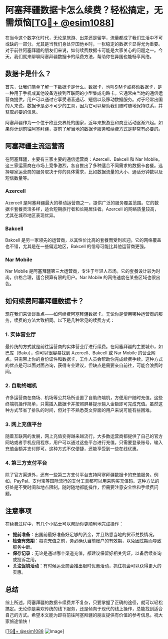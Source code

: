 # 阿塞拜疆数据卡怎么续费？轻松搞定，无需烦恼[[TG💪+ @esim1088](https://t.me/s/esim1088)]

在当今这个数字化时代，无论是旅游、出差还是留学，流量都成了我们生活中不可或缺的一部分。尤其是当我们身处异国他乡时，一张稳定的数据卡显得尤为重要。对于前往阿塞拜疆的朋友们来说，如何续费数据卡可能是大家关心的问题之一。今天，我们就来聊聊阿塞拜疆数据卡的续费方法，帮助你在异国也能畅享网络。

## 数据卡是什么？

首先，让我们简单了解一下数据卡是什么。数据卡，也叫SIM卡或移动数据卡，是一种用于手机或其他设备连接到互联网的小型集成电路卡。它通常由当地的通信运营商提供，用户可以通过它享受语音通话、短信以及移动数据服务。对于经常出国的人来说，数据卡是必不可少的工具，因为它可以帮助我们随时随地保持联系，并获取必要的信息。

阿塞拜疆作为一个位于欧亚交界处的国家，近年来旅游业和商业活动逐渐兴起。如果你计划前往阿塞拜疆，提前了解当地的数据卡服务和续费方式是非常有必要的。

## 阿塞拜疆主流运营商

在阿塞拜疆，主要有三家主要的通信运营商：Azercell、Bakcell 和 Nar Mobile。这三家运营商在市场上竞争激烈，各自推出了多种适合不同需求的数据卡套餐。选择哪家运营商的服务取决于你的具体需求，比如数据流量的大小、通话分钟数以及短信数量等。

### Azercell

Azercell 是阿塞拜疆最大的移动运营商之一，提供广泛的服务覆盖范围。它的数据卡套餐灵活多样，适合短期旅行者和长期居住者。Azercell 的网络质量较高，尤其在城市地区表现优异。

### Bakcell

Bakcell 是另一家领先的运营商，以其性价比高的套餐而受到欢迎。它的网络覆盖也不错，尤其是在一些偏远地区，Bakcell 的信号可能比其他运营商更强。

### Nar Mobile

Nar Mobile 是阿塞拜疆第三大运营商，专注于年轻人市场。它的套餐设计较为时尚，价格合理，适合预算有限的用户。Nar Mobile 的网络速度在某些区域也很出色。

## 如何续费阿塞拜疆数据卡？

现在我们来谈谈重点——如何续费阿塞拜疆数据卡。无论你是使用哪种运营商的服务，续费的方法大致相同。以下是几种常见的续费方式：

### 1. 实体营业厅

最传统的方式就是前往运营商的实体营业厅进行续费。在阿塞拜疆的主要城市，如巴库（Baku），你可以很容易找到 Azercell、Bakcell 或 Nar Mobile 的营业网点。只需带上你的身份证件和数据卡，工作人员会帮助你完成续费手续。这种方式的优点是可以面对面咨询，获得专业建议，但缺点是需要亲自前往，可能会浪费时间。

### 2. 自助终端机

许多运营商在商场、机场等公共场所设置了自助终端机，方便用户随时充值。这些终端机操作简单，只需插入数据卡并按照屏幕提示输入金额即可完成充值。虽然这种方式节省了排队的时间，但对于不熟悉英文界面的用户来说可能有些困难。

### 3. 网上充值平台

随着互联网的发展，网上充值变得越来越流行。大多数运营商都提供了自己的官方网站或者手机应用程序，用户可以通过这些平台进行充值。只需要登录账号，输入充值金额并支付即可。这种方式不仅便捷，还能享受到一些在线优惠。

### 4. 第三方支付平台

除了官方渠道外，还有一些第三方支付平台支持阿塞拜疆数据卡的充值服务。例如，PayPal、支付宝等国际流行的支付工具都可以用来购买充值码。这种方法的好处是不受时间和地点限制，随时随地都能操作，但需要注意安全性和手续费问题。

## 注意事项

在续费过程中，有几个小贴士可以帮助你更顺利地完成操作：

- **提前准备**：出国前最好准备好足够的资金，并且熟悉当地的货币兑换情况。
- **检查有效期**：每次充值之前，务必确认当前账户的有效期，以免因过期而导致服务中断。
- **保存记录**：无论是通过哪个渠道充值，都建议保留好相关凭证，以备后续查询或投诉之用。
- **关注促销活动**：有时候运营商会推出限时优惠活动，抓住机会可以获得更大的实惠。

## 总结

综上所述，阿塞拜疆的数据卡续费并不复杂，只要掌握了正确的途径，就可以轻松搞定。无论你是喜欢传统的线下服务，还是倾向于现代的线上操作，总能找到适合自己的方式。希望本文能为即将前往阿塞拜疆的朋友提供有价值的参考信息。祝大家旅途愉快！

[[TG💪+ @esim1088](https://t.me/s/esim1088) ![Image](https://i.postimg.cc/4NQfJmqS/Snipaste-2025-05-13-00-14-12.png)]